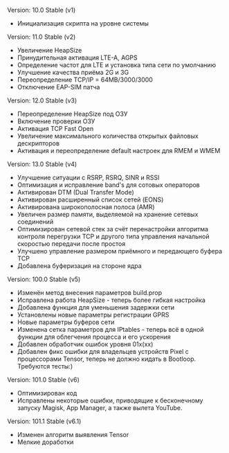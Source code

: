 Version: 10.0 Stable (v1)
- Инициализация скрипта на уровне системы

Version: 11.0 Stable (v2)
- Увеличение HeapSize
- Принудительная активация LTE-A, AGPS
- Определение частот для LTE и установка типа сети по умолчанию
- Улучшение качества приёма  2G и 3G
- Переопределение TCP/IP = 64MB/3000/3000
- Отключение EAP-SIM патча

Version: 12.0 Stable (v3)
- Переопределение HeapSize под ОЗУ
- Включение проверки ОЗУ
- Активация TCP Fast Open
- Увеличение максимального количества открытых файловых дескрипторов
- Активация и переопределение default настроек для RMEM и WMEM

Version: 13.0 Stable (v4)
- Улучшение ситуации с RSRP, RSRQ, SINR и RSSI
- Оптимизация и исправление band's для сотовых операторов
- Активирован DTM (Dual Transfer Mode)
- Активирован расширенный список сетей (EONS)
- Активирована широкополосная полоса (AMR)
- Увеличен размер памяти, выделяемой на хранение сетевых соединений
- Оптимизирован сетевой стек за счёт перенастройки алгоритма контроля перегрузки TCP и другого типа управления начальной скоростью передачи после простоя
- Улучшено управление размером приёмного и передающего буфера TCP
- Добавлена буферизация на стороне ядра

Version: 100.0 Stable (v5)
- Изменён метод внесения параметров build.prop
- Исправлена работа HeapSize - теперь более гибкая настройка
- Добавлена функция для уменьшения задержки сети
- Установлены новые параметры регистрации GPRS
- Новые параметры буферов сети
- Изменена сетка параметров для IPtables - теперь всё в одной функции для облегчения процесса и его ускорения
- Добавлен обработчик ошибок уровня 01x(xx)
- Добавлен фикс ошибки для владельцев устройств Pixel с процессорами Tensor, теперь не должно кидать в Bootloop. Требуются тесты:)

Version: 101.0 Stable (v6)
- Оптимизирован код
- Исправлены некоторые ошибки, приводящие к бесконечному запуску Magisk, App Manager, а также вылета YouTube.

Version: 101.1 Stable (v6.1)
- Изменен алгоритм выявления Tensor
- Мелкие доработки
